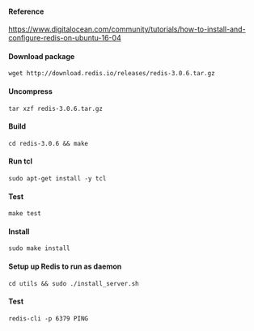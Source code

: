 #### Reference
https://www.digitalocean.com/community/tutorials/how-to-install-and-configure-redis-on-ubuntu-16-04

#### Download package
```
wget http://download.redis.io/releases/redis-3.0.6.tar.gz
```

#### Uncompress
```
tar xzf redis-3.0.6.tar.gz
```

#### Build
```
cd redis-3.0.6 && make
```

#### Run tcl
```
sudo apt-get install -y tcl
```

#### Test
```
make test
```

#### Install
```
sudo make install
```

#### Setup up Redis to run as daemon
```
cd utils && sudo ./install_server.sh
```
#### Test
```
redis-cli -p 6379 PING
```
